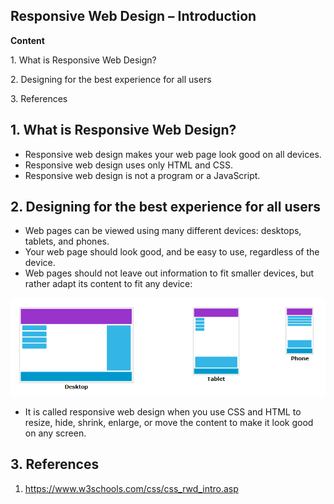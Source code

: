## Responsive Web Design – Introduction

**Content**

1\. What is Responsive Web Design?

2\. Designing for the best experience for all users

3\. References

## 1. What is Responsive Web Design?

-   Responsive web design makes your web page look good on all devices.
-   Responsive web design uses only HTML and CSS.
-   Responsive web design is not a program or a JavaScript.

## 2. Designing for the best experience for all users

-   Web pages can be viewed using many different devices: desktops, tablets, and phones.
-   Your web page should look good, and be easy to use, regardless of the device.
-   Web pages should not leave out information to fit smaller devices, but rather adapt its content to fit any device:

![](media/3d651803403e7253080f872d31704a18.png)

-   It is called responsive web design when you use CSS and HTML to resize, hide, shrink, enlarge, or move the content to make it look good on any screen.

## 3. References

1.  https://www.w3schools.com/css/css_rwd_intro.asp
